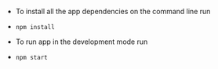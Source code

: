 - To install all the app dependencies on the command line run
- ```
  npm install
  ```
- To run app in the development mode run
- ```
  npm start
  ```
